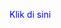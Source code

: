 <html>
<head>
  <title>Contoh Klik Kata</title>
  <script>
    function tampilkanKata() {
      document.getElementById("kata-lain").style.display = "block";
    }
  </script>
</head>
<body>

  <p onclick="tampilkanKata()" style="cursor: pointer; color: blue;">Klik di sini</p>
  <p id="kata-lain" style="display: none; color: green;">Ini kata yang muncul!</p>

</body>
</html>
